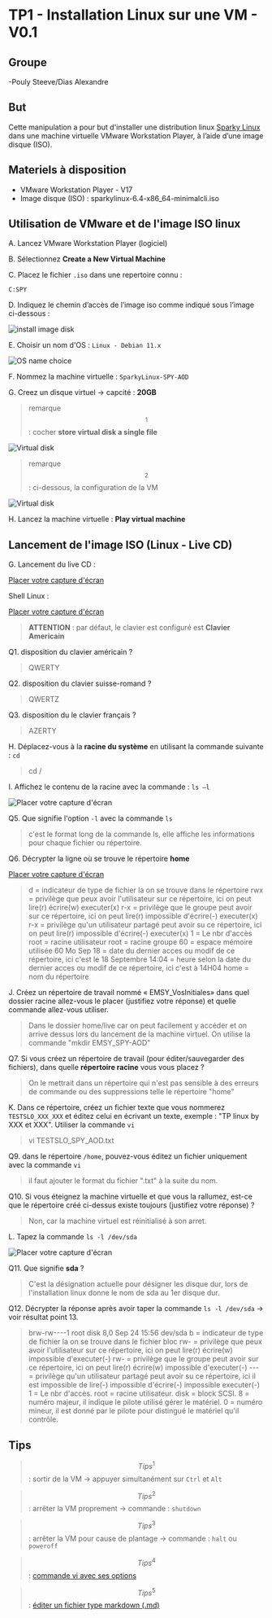 # TP1 - Installation Linux sur une VM - V0.1

## Groupe 

-Pouly Steeve/Dias Alexandre

## But 

Cette manipulation a pour but d'installer une distribution linux [Sparky Linux](https://sparkylinux.org/) dans une machine virtuelle VMware Workstation Player, à l’aide d’une image disque (ISO).

## Materiels à disposition 

- VMware Workstation Player - V17
- Image disque (ISO) : sparkylinux-6.4-x86_64-minimalcli.iso

## Utilisation de VMware et de l'image ISO linux 

A. Lancez VMware Workstation Player (logiciel)  

B. Sélectionnez **Create a New Virtual Machine** 

C. Placez le fichier `.iso` dans une repertoire connu : 

`C:SPY`

D. Indiquez le chemin d’accès de l’image iso comme indiqué sous l’image ci-dessous :

![install image disk](/Images/Install_ISO.jpg) 

E. Choisir un nom d'OS : `Linux - Debian 11.x` 

![OS name choice](/Images/OS_Choice.jpg) 

F. Nommez la machine virtuelle : `SparkyLinux-SPY-AOD` 

G. Creez un disque virtuel -> capcité : **20GB** 

> remarque$$^1$$ : cocher **store virtual disk a single file**

![Virtual disk](/Images/VirtualDisk.jpg) 

> remarque$$^2$$ : ci-dessous, la configuration de la VM 

![Virtual disk](/Images/VM_Config.jpg) 

H. Lancez la machine virtuelle : **Play virtual machine** 

## Lancement de l'image ISO (Linux - Live CD) 

G. Lancement du live CD : 

[Placer votre capture d'écran]() 

Shell Linux : 

[Placer votre capture d'écran]() 

> **ATTENTION** : par défaut, le clavier est configuré est **Clavier Americain**

Q1. disposition du clavier américain ?

> QWERTY

Q2. disposition du clavier suisse-romand ?

> QWERTZ

Q3. disposition du le clavier français ? 

> AZERTY


H. Déplacez-vous à la **racine du système** en utilisant la commande suivante : `cd` 

> cd /

I. Affichez le contenu de la racine avec la commande : `ls –l`	

![Placer votre capture d'écran]() 

Q5. Que signifie l'option `-l` avec la commande `ls` 

> c'est le format long de la commande ls, elle affiche les informations pour chaque fichier ou répertoire.

Q6. Décrypter la ligne où se trouve le répertoire **home**    

[Placer votre capture d'écran]()

> d = indicateur de type de fichier la on se trouve dans le répertoire
> rwx = privilège que peux avoir l'utilisateur sur ce répertoire, ici on peut lire(r) écrire(w) executer(x)
> r-x = privilège que le groupe peut avoir sur ce répertoire, ici on peut lire(r) impossible d'écrire(-) executer(x)
> r-x = privilège qu'un utilisateur partagé peut avoir su ce répertoire, ici on peut lire(r) impossible d'écrire(-) executer(x)
> 1 = Le nbr d'accès
> root = racine utilisateur
> root = racine groupe
> 60 = espace mémoire utilisée 60 Mo
> Sep 18 = date du dernier acces ou modif de ce répertoire, ici c'est le 18 Septembre
> 14:04 = heure selon la date du dernier acces ou modif de ce répertoire, ici c'est à 14H04
> home = nom du répertoire

J. Créez un répertoire de travail nommé « EMSY_VosInitiales» dans quel dossier racine allez-vous le placer (justifiez votre réponse) et quelle commande allez-vous utiliser. 

> Dans le dossier home/live car on peut facilement y accéder et on arrive dessus lors du lancement de la machine virtuel.
> On utilise la commande "mkdir EMSY_SPY-AOD"

Q7. Si vous créez un répertoire de travail (pour éditer/sauvegarder des fichiers), dans quelle **répertoire racine** vous vous placez ? 

> On le mettrait dans un répertoire qui n'est pas sensible à des erreurs de commande ou des suppressions telle le répertoire "home"


K. Dans ce répertoire, créez un fichier texte que vous nommerez `TESTSLO_XXX_XXX` et éditez celui en écrivant un texte, exemple : "TP linux by XXX et XXX".
	Utiliser la commande `vi`

> vi TESTSLO_SPY_AOD.txt 

Q9. dans le répertoire `/home`, pouvez-vous éditez un fichier uniquement avec la commande `vi` 

> il faut ajouter le format du fichier ".txt" à la suite du nom.

Q10. Si vous éteignez la machine virtuelle et que vous la rallumez, est-ce que le répertoire créé ci-dessus existe toujours (justifiez votre réponse) ? 

> Non, car la machine virtuel est réinitialisé à son arret.

L. Tapez la commande `ls -l /dev/sda` 

![Placer votre capture d'écran]() 

Q11. Que signifie **sda** ? 

> C'est la désignation actuelle pour désigner les disque dur, lors de l'installation linux donne le nom de sda au 1er disque dur.

Q12. Décrypter la réponse après avoir taper la commande `ls -l /dev/sda` -> voir résultat point 13.

> brw-rw----1 root disk 8,0 Sep 24 15:56 dev/sda
> b = indicateur de type de fichier la on se trouve dans le fichier bloc
> rw- = privilège que peux avoir l'utilisateur sur ce répertoire, ici on peut lire(r) écrire(w) impossible d'executer(-)
> rw- = privilège que le groupe peut avoir sur ce répertoire, ici on peut lire(r) écrire(w) impossible d'executer(-)
> --- = privilège qu'un utilisateur partagé peut avoir su ce répertoire, ici il est impossible de lire(-) impossible d'écrire(-) impossible executer(-)
> 1 = Le nbr d'accès.
> root = racine utilisateur.
> disk = block SCSI.
> 8 = numéro majeur, il indique le pilote utilisé gérer le matériel.
> 0 = numéro mineur, il est donné par le pilote pour distingué le matériel qu'il contrôle.

## Tips 

> $$Tips^1$$ : sortir de la VM -> appuyer simultanément sur `Ctrl` et `Alt` 

> $$Tips^2$$ : arrêter la VM proprement -> commande : `shutdown`

> $$Tips^3$$ : arrêter la VM pour cause de plantage -> commande : `halt` ou `poweroff`

> $$Tips^4$$ : [commande vi avec ses options](https://www.linuxtricks.fr/wiki/guide-de-sur-vi-utilisation-de-vi)

> $$Tips^5$$ : [éditer un fichier type markdown (.md)](https://ashki23.github.io/markdown-latex.html)

